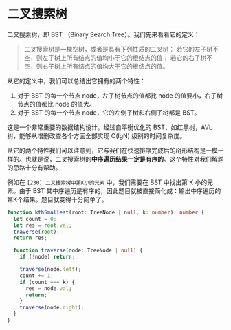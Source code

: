 # 二叉搜索树

二叉搜索树，即 BST （Binary Search Tree）。我们先来看看它的定义：

> 二叉搜索树是一棵空树，或者是具有下列性质的二叉树：
> 若它的左子树不空，则左子树上所有结点的值均小于它的根结点的值；
> 若它的右子树不空，则右子树上所有结点的值均大于它的根结点的值。

从它的定义中，我们可以总结出它拥有的两个特性：

1. 对于 BST 的每一个节点 node，左子树节点的值都比 node 的值要小，右子树节点的值都比 node 的值大。
2. 对于 BST 的每一个节点 node，它的左侧子树和右侧子树都是 BST。

这是一个非常重要的数据结构设计。经过自平衡优化的 BST，如红黑树，AVL树，能够从增删改查各个方面全部实现 O(lgN) 级别的时间复杂度。

从它的两个特性我们可以注意到，它与我们在快速排序完成后的树形结构是一模一样的。也就是说，二叉搜索树的**中序遍历结果一定是有序的**。这个特性对我们解题的思路十分有帮助。

例如在 `[230] 二叉搜索树中第K小的元素` 中，我们需要在 BST 中找出第 K 小的元素。由于 BST 其中序遍历是有序的，因此题目就被直接简化成：输出中序遍历的第K个结果。题目就变得十分简单了。

```ts
function kthSmallest(root: TreeNode | null, k: number): number {
  let count = 0;
  let res = root.val;
  traverse(root);
  return res;

  function traverse(node: TreeNode | null) {
    if (!node) return;

    traverse(node.left);
    count += 1;
    if (count === k) {
      res = node.val;
      return;
    }
    traverse(node.right);
  }
}
```
